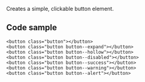 Creates a simple, clickable button element.

## Code sample

```
<button class="button"></button>
<button class="button button--expand"></button>
<button class="button button--hollow"></button>
<button class="button button--disabled"></button>
<button class="button button--success"></button>
<button class="button button--warning"></button>
<button class="button button--alert"></button>
```
